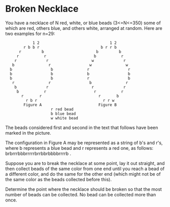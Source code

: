 # Broken Necklace


You have a necklace of N red, white, or blue beads (3<=N<=350) some of which are red, others blue, and others white, arranged at random. Here are two examples for n=29:

                1 2                               1 2
            r b b r                           b r r b
          r         b                       b         b
         r           r                     b           r
        r             r                   w             r
       b               r                 w               w
      b                 b               r                 r
      b                 b               b                 b
      b                 b               r                 b
       r               r                 b               r
        b             r                   r             r
         b           r                     r           r
           r       r                         r       b
             r b r                             r r w
            Figure A                         Figure B
                        r red bead
                        b blue bead
                        w white bead
The beads considered first and second in the text that follows have been marked in the picture.

The configuration in Figure A may be represented as a string of b's and r's, where b represents a blue bead and r represents a red one, as follows: brbrrrbbbrrrrrbrrbbrbbbbrrrrb .

Suppose you are to break the necklace at some point, lay it out straight, and then collect beads of the same color from one end until you reach a bead of a different color, and do the same for the other end (which might not be of the same color as the beads collected before this).

Determine the point where the necklace should be broken so that the most number of beads can be collected. No bead can be collected more than once.
